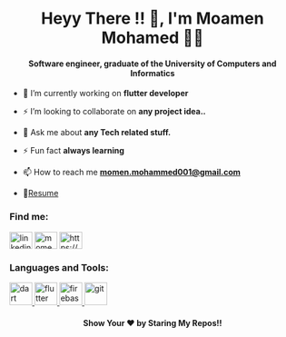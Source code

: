 <h1 align="center">Heyy There !! 👋, I'm Moamen Mohamed 👨‍💻</h1>
<h4 align="center">Software engineer, graduate of the University of Computers and Informatics  </h4> 




- 🔭 I’m currently working on **flutter developer**

- ⚡ I’m looking to collaborate on **any project idea..**

- 💬 Ask me about **any Tech related stuff.**

- ⚡ Fun fact **always learning**


- 📫 How to reach me **momen.mohammed001@gmail.com**
    
- 🔗[Resume](https://drive.google.com/drive/folders/17DDhedfIY4wb3wHtz4PC8JrgfmI8JFd-?usp=sharing)

<h3 align="left">Find me:</h3>
<p align="left">
<a href="https://www.linkedin.com/in/momen-mohammed/" target="blank"><img align="center" src="https://raw.githubusercontent.com/rahuldkjain/github-profile-readme-generator/master/src/images/icons/Social/linked-in-alt.svg" alt="linkedin.com/in/momen-mohammed/" height="30" width="40" /></a>
<a href="https://www.instagram.com/momen.mohammed001/?utm_source=qr&igshid=ZDc4ODBmNjlmNQ%3D%3D&fbclid=IwAR0iL1wECRqCaZTs-NvPxTu9tEOaitfLjVqlRG7ykAitS6T-V0g3ertlZDY" target="blank"><img align="center" src="https://raw.githubusercontent.com/rahuldkjain/github-profile-readme-generator/master/src/images/icons/Social/instagram.svg" alt="momen.mohammed001" height="30" width="40" /></a>
<a href="https://www.facebook.com/profile.php?id=100007597809947" target="blank"><img align="center" src="https://raw.githubusercontent.com/rahuldkjain/github-profile-readme-generator/master/src/images/icons/Social/facebook.svg" alt="https://www.facebook.com/profile.php?id=100007597809947" height="30" width="40" /></a>


<h3 align="left">Languages and Tools:</h3>

<a href="https://dart.dev" target="_blank" rel="noreferrer"> <img src="https://www.vectorlogo.zone/logos/dartlang/dartlang-icon.svg" alt="dart" width="40" height="40"/> </a> 
<a href="https://flutter.dev" target="_blank" rel="noreferrer"> <img src="https://www.vectorlogo.zone/logos/flutterio/flutterio-icon.svg" alt="flutter" width="40" height="40"/>
 <a href="https://firebase.google.com/" target="_blank" rel="noreferrer"> <img src="https://www.vectorlogo.zone/logos/firebase/firebase-icon.svg" alt="firebase" width="40" height="40"/> </a>
<a href="https://git-scm.com/" target="_blank"> <img src="https://www.vectorlogo.zone/logos/git-scm/git-scm-icon.svg" alt="git" width="40" height="40"/> </a>    


<p align="center"><h4 align="center">Show Your ❤️ by Staring My Repos!!</h4> </p>







